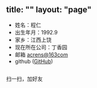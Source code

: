 title: ""
layout: "page"
---

<ul>
	<li>姓名：程仁</li>
	<li>出生年月：1992.9</li>
	<li>家乡：江西上饶</li>
	<li>现在所在公司：丁香园</li>
	<li>邮箱 <a href="mailto:acrens@163com">acrens@163com</a></li>
	<li>github (<a href="//github.com/acrens">GitHub</a>)</li>
</ul>
<div>
	<img class="blog_qrcode" src="/css/images/qrcode.jpg" alt="">
	<p class="blog_qrcode_text">扫一扫，加好友</p>
</div>